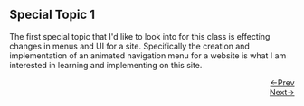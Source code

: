 ## Special Topic 1

The first special topic that I'd like to look into for this class is effecting changes in menus and UI for a site. Specifically the creation and implementation of an animated navigation menu for a website is what I am interested in learning and implementing on this site.















<div style="text-align: right"> <a href="g-birmin.github.io/dp_4"> <-Prev </a> </div> <div style="text-align: right"> <a href="g-birmin.github.io/st_2"> Next-> </a> </div>

